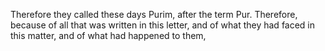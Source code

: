 Therefore they called these days Purim, after the term Pur. Therefore, because of all that was written in this letter, and of what they had faced in this matter, and of what had happened to them,
